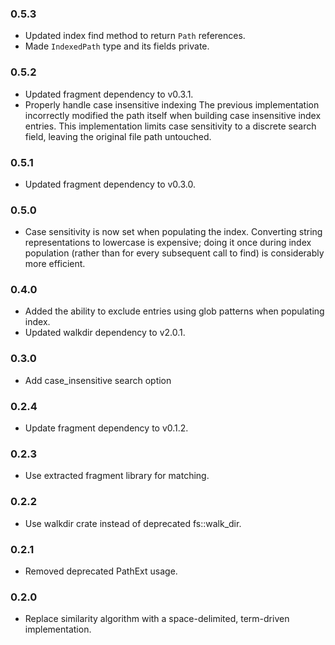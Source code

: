 ### 0.5.3

* Updated index find method to return `Path` references.
* Made `IndexedPath` type and its fields private.

### 0.5.2

* Updated fragment dependency to v0.3.1.
* Properly handle case insensitive indexing
    The previous implementation incorrectly modified the path itself when
    building case insensitive index entries. This implementation limits case
    sensitivity to a discrete search field, leaving the original file path
    untouched.

### 0.5.1

* Updated fragment dependency to v0.3.0.

### 0.5.0

* Case sensitivity is now set when populating the index. Converting string
  representations to lowercase is expensive; doing it once during index
  population (rather than for every subsequent call to find) is considerably
  more efficient.

### 0.4.0

* Added the ability to exclude entries using glob patterns when populating index.
* Updated walkdir dependency to v2.0.1.

### 0.3.0

* Add case_insensitive search option

### 0.2.4

* Update fragment dependency to v0.1.2.

### 0.2.3

* Use extracted fragment library for matching.

### 0.2.2

* Use walkdir crate instead of deprecated fs::walk_dir.

### 0.2.1

* Removed deprecated PathExt usage.

### 0.2.0

* Replace similarity algorithm with a space-delimited, term-driven implementation.
